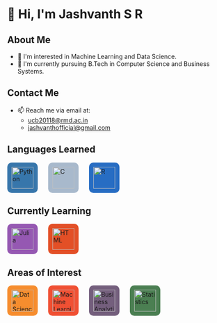 <!-- Introduction -->
# 👋 Hi, I'm Jashvanth S R

## About Me
- 👀 I'm interested in Machine Learning and Data Science.
- 🌱 I'm currently pursuing B.Tech in Computer Science and Business Systems.

## Contact Me
- 📫 Reach me via email at:
  - [ucb20118@rmd.ac.in](mailto:ucb20118@rmd.ac.in)
  - [jashvanthofficial@gmail.com](mailto:jashvanthofficial@gmail.com)

<!-- Languages Learned -->
## Languages Learned
<div align="left">
  <img src="https://upload.wikimedia.org/wikipedia/commons/thumb/c/c3/Python-logo-notext.svg/800px-Python-logo-notext.svg.png" alt="Python" width="50" height="50" style="margin-right: 20px; background-color: #3776AB; padding: 10px; border-radius: 10px;">
  <img src="https://contentstatic.techgig.com/photo/90325682.cms" alt="C" width="50" height="50" style="margin-right: 20px; background-color: #A8B9CC; padding: 10px; border-radius: 10px;">
  <img src="https://upload.wikimedia.org/wikipedia/commons/thumb/1/1b/R_logo.svg/1280px-R_logo.svg.png" alt="R" width="50" height="50" style="background-color: #276DC3; padding: 10px; border-radius: 10px;">
</div>

## Currently Learning 
<div>
  <img src="[https://upload.wikimedia.org/wikipedia/commons/thumb/1/1f/Julia_Programming_Language_Logo.svg/1200px-Julia_Programming_Language_Logo.svg.png](https://ih1.redbubble.net/image.1457351022.7537/st,small,507x507-pad,600x600,f8f8f8.jpg)" alt="Julia" width="50" height="50" style="margin-right: 20px; background-color: #9558B2; padding: 10px; border-radius: 10px;">
  <img src="https://i.pinimg.com/736x/91/17/48/91174838481320be811fa7da10a51fea.jpg" alt="HTML" width="50" height="50" style="background-color: #E34F26; padding: 10px; border-radius: 10px;">
</div>

<!-- Areas of Interest -->
## Areas of Interest
<div align="left">
  <img src="https://previews.123rf.com/images/essaphear/essaphear1709/essaphear170900001/86808937-data-science-logo-icon-design-vector.jpg" alt="Data Science" width="50" height="50" style="margin-right: 20px; background-color: #F68D2E; padding: 10px; border-radius: 10px;">
  <img src="https://www.wi6labs.com/wp-content/uploads/2019/12/Machine-learning-logo-1.png" alt="Machine Learning" width="50" height="50" style="margin-right: 20px; background-color: #F05033; padding: 10px; border-radius: 10px;">
  <img src="https://cdn3.vectorstock.com/i/1000x1000/31/82/business-analytics-line-icon-concept-vector-22863182.jpg" alt="Business Analytics" width="50" height="50" style="margin-right: 20px; background-color: #745F7D; padding: 10px; border-radius: 10px;">
  <img src="https://cdn5.vectorstock.com/i/1000x1000/40/64/business-statistics-logo-design-template-isolated-vector-26544064.jpg" alt="Statistics" width="50" height="50" style="background-color: #4B7F52; padding: 10px; border-radius: 10px;">
</div>

